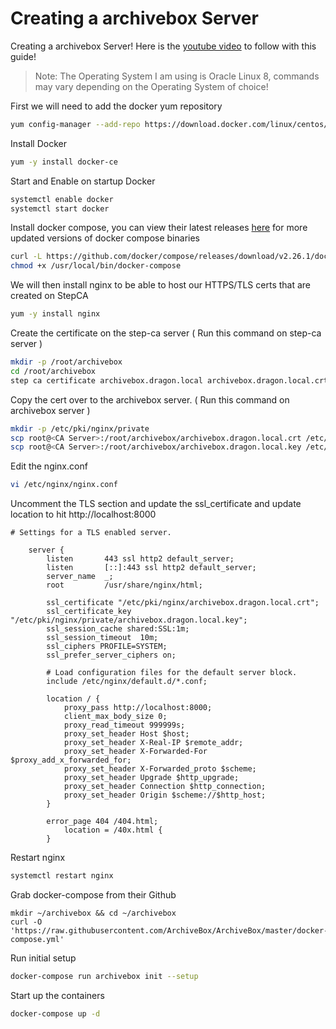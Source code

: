 # Creating a archivebox Server
Creating a archivebox Server! Here is the [youtube video](https://www.youtube.com/watch?v=JTA5UpW_U64&list=PLhkW8M2MBf-H33LeTrVMc0LwN3EuOqGQV&index=72&t=195s&pp=gAQBiAQB) to follow with this guide!

> Note: The Operating System I am using is Oracle Linux 8, commands may vary depending on the Operating System of choice!


First we will need to add the docker yum repository
```sh
yum config-manager --add-repo https://download.docker.com/linux/centos/docker-ce.repo
```

Install Docker 
```sh
yum -y install docker-ce
```

Start and Enable on startup Docker 
```sh
systemctl enable docker 
systemctl start docker 
```

Install docker compose, you can view their latest releases [here](https://github.com/docker/compose/releases/) for more updated versions of docker compose binaries 
```sh
curl -L https://github.com/docker/compose/releases/download/v2.26.1/docker-compose-linux-x86_64 -o /usr/local/bin/docker-compose
chmod +x /usr/local/bin/docker-compose
```

We will then install nginx to be able to host our HTTPS/TLS certs that are created on StepCA 
```sh
yum -y install nginx
```

Create the certificate on the step-ca server ( Run this command on step-ca server )
```sh
mkdir -p /root/archivebox
cd /root/archivebox 
step ca certificate archivebox.dragon.local archivebox.dragon.local.crt archivebox.dragon.local.key
```

Copy the cert over to the archivebox server. ( Run this command on archivebox server )
```sh
mkdir -p /etc/pki/nginx/private
scp root@<CA Server>:/root/archivebox/archivebox.dragon.local.crt /etc/pki/nginx/archivebox.dragon.local.crt
scp root@<CA Server>:/root/archivebox/archivebox.dragon.local.key /etc/pki/nginx/private/archivebox.asgard.local.key
```

Edit the nginx.conf 
```sh
vi /etc/nginx/nginx.conf
```

Uncomment the TLS section and update the ssl_certificate and update location to hit http://localhost:8000
```
# Settings for a TLS enabled server.

    server {
        listen       443 ssl http2 default_server;
        listen       [::]:443 ssl http2 default_server;
        server_name  _;
        root         /usr/share/nginx/html;

        ssl_certificate "/etc/pki/nginx/archivebox.dragon.local.crt";
        ssl_certificate_key "/etc/pki/nginx/private/archivebox.dragon.local.key";
        ssl_session_cache shared:SSL:1m;
        ssl_session_timeout  10m;
        ssl_ciphers PROFILE=SYSTEM;
        ssl_prefer_server_ciphers on;

        # Load configuration files for the default server block.
        include /etc/nginx/default.d/*.conf;

        location / {
            proxy_pass http://localhost:8000;
            client_max_body_size 0;
            proxy_read_timeout 999999s;
            proxy_set_header Host $host;
            proxy_set_header X-Real-IP $remote_addr;
            proxy_set_header X-Forwarded-For $proxy_add_x_forwarded_for;
            proxy_set_header X-Forwarded_proto $scheme;
            proxy_set_header Upgrade $http_upgrade;
            proxy_set_header Connection $http_connection;
            proxy_set_header Origin $scheme://$http_host;
        }

        error_page 404 /404.html;
            location = /40x.html {
        }

```

Restart nginx 
```sh
systemctl restart nginx
```

Grab docker-compose from their Github
```
mkdir ~/archivebox && cd ~/archivebox
curl -O 'https://raw.githubusercontent.com/ArchiveBox/ArchiveBox/master/docker-compose.yml'
```

Run initial setup
```sh
docker-compose run archivebox init --setup
```

Start up the containers
```sh
docker-compose up -d 
```